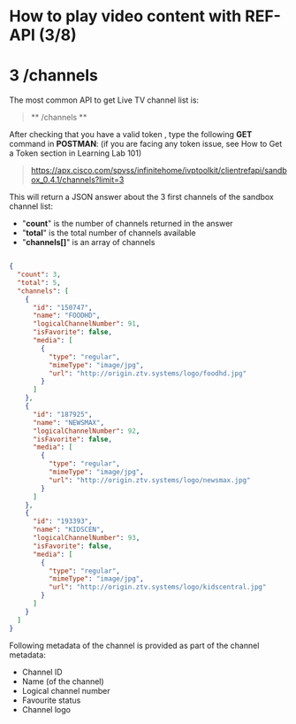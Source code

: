 #  How to play video content with REF-API (3/8)


# 3 /channels

The most common API to get Live TV channel list is:
> **		/channels
> **

After checking that you have a valid token , type the following **GET** command in **POSTMAN**:
(if you are facing any token issue, see How to Get a Token section in Learning Lab 101)
> https://apx.cisco.com/spvss/infinitehome/ivptoolkit/clientrefapi/sandbox_0.4.1/channels?limit=3
>

This will return a JSON answer about the 3 first channels of the sandbox channel list:
-  "**count**" is the number of channels returned in the answer
-  "**total**" is the total number of channels available
-  "**channels[]**" is an array of channels


```json

{
  "count": 3,
  "total": 5,
  "channels": [
    {
      "id": "150747",
      "name": "FOODHD",
      "logicalChannelNumber": 91,
      "isFavorite": false,
      "media": [
        {
          "type": "regular",
          "mimeType": "image/jpg",
          "url": "http://origin.ztv.systems/logo/foodhd.jpg"
        }
      ]
    },
    {
      "id": "187925",
      "name": "NEWSMAX",
      "logicalChannelNumber": 92,
      "isFavorite": false,
      "media": [
        {
          "type": "regular",
          "mimeType": "image/jpg",
          "url": "http://origin.ztv.systems/logo/newsmax.jpg"
        }
      ]
    },
    {
      "id": "193393",
      "name": "KIDSCEN",
      "logicalChannelNumber": 93,
      "isFavorite": false,
      "media": [
        {
          "type": "regular",
          "mimeType": "image/jpg",
          "url": "http://origin.ztv.systems/logo/kidscentral.jpg"
        }
      ]
    }
  ]
}
```


Following metadata of the channel is provided as part of the channel metadata:
- Channel ID
- Name (of the channel)
- Logical channel number
- Favourite status
- Channel logo

<br>


